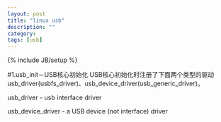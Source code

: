 ```yaml
---
layout: post
title: "linux usb"
description: ""
category: 
tags: [usb]
---
```

{% include JB/setup %}

#1.usb_init－USB核心初始化
USB核心初始化时注册了下面两个类型的驱动usb_driver(usbfs_driver)、usb_device_driver(usb_generic_driver)。

usb_driver - usb interface driver

usb_device_driver - a USB device (not interface) driver 
